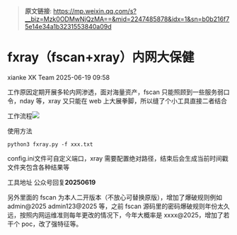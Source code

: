 > **原文链接**: https://mp.weixin.qq.com/s?__biz=Mzk0ODMwNjQzMA==&mid=2247485878&idx=1&sn=b0b216f75e14e34a1b3231553840a09d

#  fxray（fscan+xray）内网大保健  
xianke  XK Team   2025-06-19 09:58  
  
工作原因定期开展多轮内网渗透，面对海量资产，fscan 只能照顾到一些服务弱口令，nday 等，xray 又只能在 web 上大展拳脚，所以缝了个小工具直接二者结合  
  
工作流程![](https://mmbiz.qpic.cn/mmbiz_png/oy4sM7gQoibBjHNsG1s1JNBuhO9clRtGt4b2u0LnwqWIo7xtwrPOrtXKo95rxQ6wrfibKvNpR74OJFIKlscMOfNA/640?wx_fmt=png&from=appmsg "")  
  
  
使用方法  

```
python3 fxray.py -f xxx.txt

```

  
config.ini文件可自定义端口，xray 需要配置绝对路径，结束后会生成当前时间戳文件夹包含各种结果等  
  
工具地址 公众号回复**20250619**  
  
另外里面的 fscan 为本人二开版本（不放心可替换原版），增加了爆破规则例如 admin@2025 admin123@2025 等，之前 fscan 源码里的密码爆破规则年份太久远，按照内网运维准则每年更改的情况下，今年大概率是 xxxx@2025，增加了若干个 poc，改了强特征等。  
  
